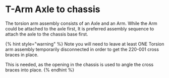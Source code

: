# T-Arm Axle to chassis

The torsion arm assembly consists of an Axle and an Arm. While the Arm could be attached to the axle first, It is preferred assembly sequence to attach the axle to the chassis base first.



{% hint style="warning" %}
Note you will need to leave at least ONE Torsion arm assembly temporarily disconnected in order to get the 220-001 cross braces in place.&#x20;

This is needed, as the opening in the chassis is used to angle the cross braces into place.&#x20;
{% endhint %}
